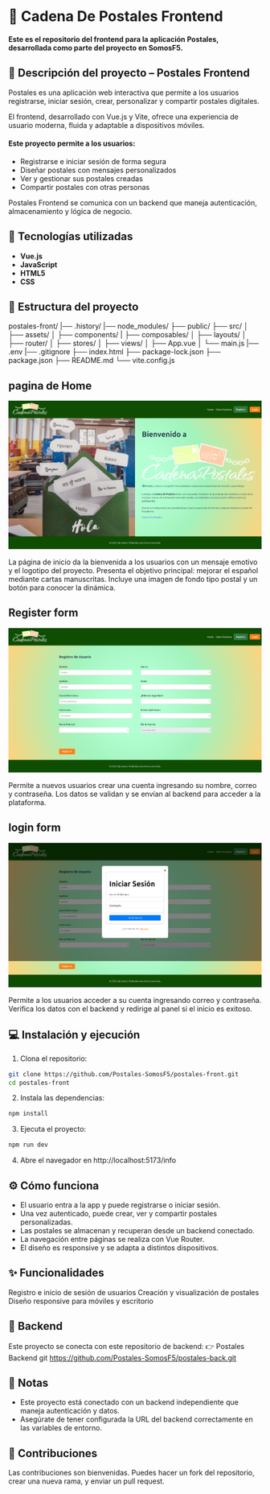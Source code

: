 # 🌸 Cadena De Postales Frontend

#### Este es el repositorio del frontend para la aplicación **Postales**, desarrollada como parte del proyecto en SomosF5.

## 📌 Descripción del proyecto – Postales Frontend

Postales es una aplicación web interactiva que permite a los usuarios registrarse, iniciar sesión, crear, personalizar y compartir postales digitales.

El frontend, desarrollado con Vue.js y Vite, ofrece una experiencia de usuario moderna, fluida y adaptable a dispositivos móviles.

#### Este proyecto permite a los usuarios:

- Registrarse e iniciar sesión de forma segura
- Diseñar postales con mensajes personalizados
- Ver y gestionar sus postales creadas
- Compartir postales con otras personas

Postales Frontend se comunica con un backend que maneja autenticación, almacenamiento y lógica de negocio.

## 🚀 Tecnologías utilizadas

- **Vue.js**
- **JavaScript**
- **HTML5**
- **CSS**

## 📁 Estructura del proyecto

postales-front/
|── .history/
|── node_modules/
├── public/
├── src/
│ ├── assets/
│ ├── components/
| ├── composables/
│ ├── layouts/
│ ├── router/
│ ├── stores/
│ ├── views/
│ ├── App.vue
│ └── main.js
|── .env
|── .gitignore
├── index.html
├── package-lock.json
├── package.json
├── README.md
└── vite.config.js

## pagina de Home
![Home Page](src/assets/img/home.png)

La página de inicio da la bienvenida a los usuarios con un mensaje emotivo y el logotipo del proyecto. Presenta el objetivo principal: mejorar el español mediante cartas manuscritas. Incluye una imagen de fondo tipo postal y un botón para conocer la dinámica.

## Register form
![register form](src/assets/img/registerform.png)

Permite a nuevos usuarios crear una cuenta ingresando su nombre, correo y contraseña. Los datos se validan y se envían al backend para acceder a la plataforma.

## login form
![login form](src/assets/img/loginform.png)

Permite a los usuarios acceder a su cuenta ingresando correo y contraseña. Verifica los datos con el backend y redirige al panel si el inicio es exitoso.

## 💻 Instalación y ejecución

1. Clona el repositorio:

```bash
git clone https://github.com/Postales-SomosF5/postales-front.git
cd postales-front
```
2. Instala las dependencias:
```bash
npm install
```
3. Ejecuta el proyecto:
```bash
npm run dev
```
4. Abre el navegador en http://localhost:5173/info

## ⚙️ Cómo funciona

- El usuario entra a la app y puede registrarse o iniciar sesión.
- Una vez autenticado, puede crear, ver y compartir postales personalizadas.
- Las postales se almacenan y recuperan desde un backend conectado.
- La navegación entre páginas se realiza con Vue Router.
- El diseño es responsive y se adapta a distintos dispositivos.

## ✨ Funcionalidades

Registro e inicio de sesión de usuarios
Creación y visualización de postales
Diseño responsive para móviles y escritorio

## 🔗 Backend

Este proyecto se conecta con este repositorio de backend:
👉 Postales Backend git https://github.com/Postales-SomosF5/postales-back.git

## 📌 Notas

- Este proyecto está conectado con un backend independiente que maneja autenticación y datos.
- Asegúrate de tener configurada la URL del backend correctamente en las variables de entorno.

## 🙌 Contribuciones

Las contribuciones son bienvenidas. Puedes hacer un fork del repositorio, crear una nueva rama, y enviar un pull request.